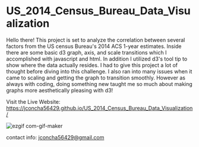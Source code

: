 # US_2014_Census_Bureau_Data_Visualization
Hello there! This project is set to analyze the correlation between several factors from the US census Bureau's 
2014 ACS 1-year estimates. Inside there are some basic d3 graph, axis, and scale transitions which I accomplished with javascript and html. In addition I utilized d3's tool tip to show where the data actually resides. I had to give this project a lot of thought before diving into this challenge. I also ran into many issues when it came to scaling and getting the graph to transition smoothly. However as always with coding, doing something new taught me so much about making graphs more aesthetically pleasing with d3!   

Visit the Live Website: https://jconcha56429.github.io/US_2014_Census_Bureau_Data_Visualization/

![ezgif com-gif-maker](https://user-images.githubusercontent.com/78937358/127726808-273afe0f-c7d4-4686-bed4-6db00c354395.gif)

contact info: jconcha56429@gmail.com
